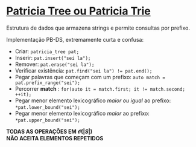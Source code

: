 # [Patricia Tree ou Patricia Trie](patricia_tree.cpp)

Estrutura de dados que armazena strings e permite consultas por prefixo.

Implementação PB-DS, extremamente curta e confusa:

- Criar: `patricia_tree pat;`
- Inserir: `pat.insert("sei la");`
- Remover: `pat.erase("sei la");`
- Verificar existência:
`pat.find("sei la") != pat.end();`
- Pegar palavras que começam com um prefixo:
`auto match = pat.prefix_range("sei");`
- Percorrer **match** :
`for(auto it = match.first; it != match.second; ++it);`
- Pegar menor elemento lexicográfico *maior ou igual* ao prefixo: `*pat.lower_bound("sei");` 
- Pegar menor elemento lexicográfico *maior* ao prefixo: `*pat.upper_bound("sei");` 

**TODAS AS OPERAÇÕES EM $\mathcal{O}(|S|)$**  
**NÃO ACEITA ELEMENTOS REPETIDOS**
